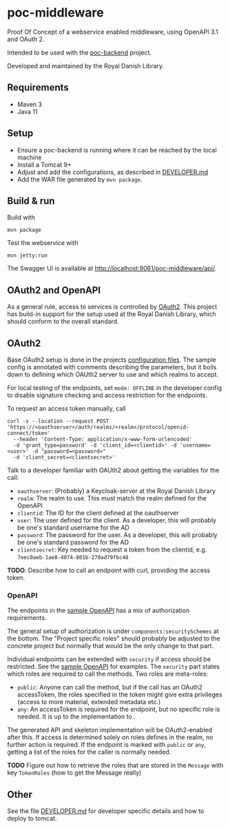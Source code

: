 # poc-middleware

Proof Of Concept of a webservice enabled middleware, using OpenAPI 3.1 and OAuth 2.

Intended to be used with the [poc-backend](https://github.com/kb-dk/poc-backend) project.


Developed and maintained by the Royal Danish Library.

## Requirements

* Maven 3                                  
* Java 11

## Setup

* Ensure a poc-backend is running where it can be reached by the local machine
* Install a Tomcat 9+
* Adjust and add the configurations, as described in [DEVELOPER.md](DEVELOPER.md)
* Add the WAR file generated by `mvn package`.


## Build & run

Build with
``` 
mvn package
```

Test the webservice with
```
mvn jetty:run
```

The Swagger UI is available at <http://localhost:9061/poc-middleware/api/>. 

## OAuth2 and OpenAPI

As a general rule, access to services is controlled by [OAuth2](https://oauth.net/2/).
This project has build-in support for the setup used at the Royal Danish Library, which should conform to the
overall standard.

## OAuth2

Base OAuth2 setup is done in the projects [configuration files](conf/poc-middleware-behaviour.yaml). The sample
config is annotated with comments describing the parameters, but it boils down to defining which OAUth2 server to
use and which realms to accept.

For local testing of the endpoints, set `mode: OFFLINE` in the developer config to disable signature checking and
access restriction for the endpoints.

To request an access token manually, call

```
curl -s --location --request POST 'https://<oauthserver>/auth/realms/<realm>/protocol/openid-connect/token'
  --header 'Content-Type: application/x-www-form-urlencoded' 
  -d 'grant_type=password' -d 'client_id=<clientid>' -d 'username=<user>' -d "password=<password>" 
  -d 'client_secret=<clientsecret>'
```

Talk to a developer familiar with OAUth2 about getting the variables for the call:

 * `oauthserver`: (Probably) a Keycloak-server at the Royal Danish Library
 * `realm`: The realm to use. This must match the realm defined for the OpenAPI
 * `clientid`: The ID for the client defined at the oauthserver
 * `user`: The user defined for the client. As a developer, this will probably be one's standard username for the AD  
 * `password`: The password for the user. As a developer, this will probably be one's standard password for the AD  
 * `clientsecret`: Key needed to request a token from the clientid, e.g. `7eec0aeb-1ae8-4074-801b-270ad79fbc48`

**TODO**: Describe how to call an endpoint with curl, providing the access token.


### OpenAPI

The endpoints in the [sample OpenAPI](src/main/openapi/openapi_v1.yaml) has a mix of authorization requirements.  

The general setup of authorization is under `components:securitySchemes` at the bottom.  The "Project specific roles"
should probably be adjusted to the concrete project but normally that would be the only change to that part.

Individual endpoints can be extended with `security` if access should be restricted.
See the [sample OpenAPI](src/main/openapi/openapi_v1.yaml) for examples. The `security` part states which roles are
required to call the methods. Two roles are meta-roles:
 
* `public`: Anyone can call the method, but if the call has an OAuth2 accessToken, the roles specified in the token might give extra privileges (access to more material, extended metadata etc.)
 * `any`: An accessToken is required for the endpoint, but no specific role is needed. It is up to the implementation to . 

The generated API and skeleton implementation will be OAuth2-enabled after this. If access is determined solely on
roles defines in the realm, no further action is required. If the endpoint is marked with `public` or `any`, getting
a list of the roles for the caller is normally needed.

**TODO** Figure out how to retrieve the roles that are stored in the `Message` with key `TokenRoles` (how to get the Message really)

## Other

See the file [DEVELOPER.md](DEVELOPER.md) for developer specific details and how to deploy to tomcat.
